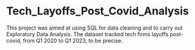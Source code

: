 # Tech_Layoffs_Post_Covid_Analysis
This project was aimed at using SQL for data cleaning and to carry out Exploratory Data Analysis. The dataset tracked tech firms layoffs post-covid, from Q1 2020 to Q1 2023, to be precise.
